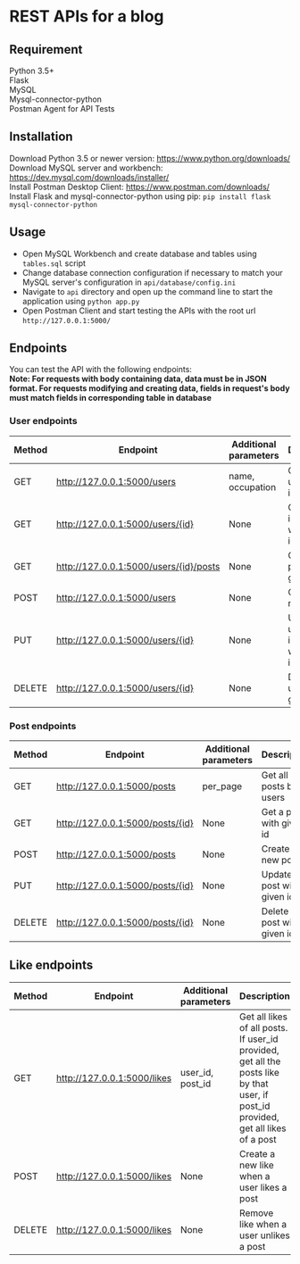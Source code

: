 # REST APIs for a blog

## Requirement
Python 3.5+  
Flask   
MySQL  
Mysql-connector-python   
Postman Agent for API Tests

## Installation
Download Python 3.5 or newer version: https://www.python.org/downloads/  
Download MySQL server and workbench:  https://dev.mysql.com/downloads/installer/  
Install Postman Desktop Client: https://www.postman.com/downloads/  
Install Flask and mysql-connector-python using pip:  ``` pip install flask mysql-connector-python ```  

## Usage 
- Open MySQL Workbench and create database and tables using ```tables.sql``` script  
- Change database connection configuration if necessary to match your MySQL server's configuration in ```api/database/config.ini```  
- Navigate to ```api``` directory and open up the command line to start the application using ```python app.py```   
- Open Postman Client and start testing the APIs with the root url ```http://127.0.0.1:5000/```

## Endpoints 
You can test the API with the following endpoints:  
**Note: For requests with body containing data, data must be in JSON format. For requests modifying and creating data, fields in request's body must match fields in corresponding table in database**
### User endpoints
Method  | Endpoint  | Additional parameters | Description
-----   | --------  |------------------     | -----------
GET | http://127.0.0.1:5000/users | name, occupation | Get all users' information 
GET | http://127.0.0.1:5000/users/{id} | None | Get user information with given id
GET | http://127.0.0.1:5000/users/{id}/posts | None | Get user's posts with given id
POST | http://127.0.0.1:5000/users | None | Create a new user 
PUT | http://127.0.0.1:5000/users/{id} | None | Update user information with given id
DELETE | http://127.0.0.1:5000/users/{id} | None | Delete a user with given id 

### Post endpoints 
Method  | Endpoint  | Additional parameters | Description
-----   | --------  |------------------     | -----------
GET | http://127.0.0.1:5000/posts | per_page | Get all posts by all users 
GET | http://127.0.0.1:5000/posts/{id} | None | Get a post with given id 
POST | http://127.0.0.1:5000/posts | None | Create a new post 
PUT | http://127.0.0.1:5000/posts/{id} | None | Update a post with given id 
DELETE | http://127.0.0.1:5000/posts/{id} | None | Delete a post with given id

## Like endpoints 
Method  | Endpoint  | Additional parameters | Description
-----   | --------  |------------------     | -----------
GET   | http://127.0.0.1:5000/likes | user_id, post_id | Get all likes of all posts. If user_id provided, get all the posts like by that user, if post_id provided, get all likes of a post  
POST | http://127.0.0.1:5000/likes | None | Create a new like when a user likes a post 
DELETE | http://127.0.0.1:5000/likes | None | Remove like when a user unlikes a post
